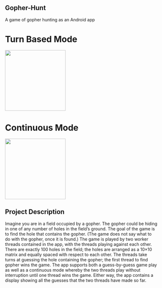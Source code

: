 ## Gopher-Hunt
A game of gopher hunting as an Android app

# Turn Based Mode
<img src=http://g.recordit.co/zhPjMrVlde.gif width=200><br>

# Continuous Mode
<img src=http://g.recordit.co/uInEX9eMSA.gif width=200><br>

## Project Description
Imagine you are in a field occupied by a gopher. The gopher could be hiding in one of any number of holes in the field’s ground. The goal of the game is to find the hole that contains the gopher. (The game does not say what to do with the gopher, once it
is found.)
The game is played by two worker threads contained in the app, with the threads playing against each
other. There are exactly 100 holes in the field; the holes are arranged as a 10×10 matrix and equally spaced
with respect to each other. The threads take turns at guessing the hole containing the gopher; the first thread
to find gopher wins the game.
The app supports both a guess-by-guess game play as well as a continuous mode whereby the two threads
play without interruption until one thread wins the game. Either way, the app contains a display showing all
the guesses that the two threads have made so far. 
